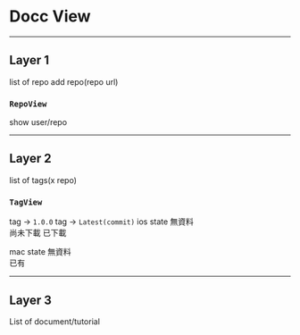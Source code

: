 # Docc View

---

## Layer 1

list of repo
add repo(repo url)

### `RepoView`

show user/repo

---

## Layer 2

list of tags(x repo)


### `TagView`

tag -> `1.0.0`
tag -> `Latest(commit)`
ios state
  無資料   
  尚未下載
  已下載
  
mac state
  無資料   
  已有
  
---

## Layer 3

List of document/tutorial
